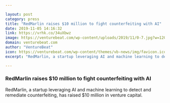 ```yaml
---

layout: post
category: press
title: "RedMarlin raises $10 million to fight counterfeiting with AI"
date: 2019-11-05 14:16:32
link: https://vrhk.co/34uXbwz
image: https://venturebeat.com/wp-content/uploads/2019/11/0-7.jpg?w=1200&strip=all
domain: venturebeat.com
author: "VentureBeat"
icon: https://venturebeat.com/wp-content/themes/vb-news/img/favicon.ico
excerpt: "RedMarlin, a startup leveraging AI and machine learning to detect and remediate counterfeiting, has raised $10 million in venture capital."

---
```


### RedMarlin raises $10 million to fight counterfeiting with AI

RedMarlin, a startup leveraging AI and machine learning to detect and remediate counterfeiting, has raised $10 million in venture capital.